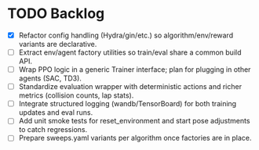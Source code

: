 # TODO Backlog


- [x] Refactor config handling (Hydra/gin/etc.) so algorithm/env/reward variants are declarative.
- [ ] Extract env/agent factory utilities so train/eval share a common build API.
- [ ] Wrap PPO logic in a generic Trainer interface; plan for plugging in other agents (SAC, TD3).
- [ ] Standardize evaluation wrapper with deterministic actions and richer metrics (collision counts, lap stats).
- [ ] Integrate structured logging (wandb/TensorBoard) for both training updates and eval runs.
- [ ]  Add unit smoke tests for reset_environment and start pose adjustments to catch regressions.
- [ ] Prepare sweeps.yaml variants per algorithm once factories are in place.
